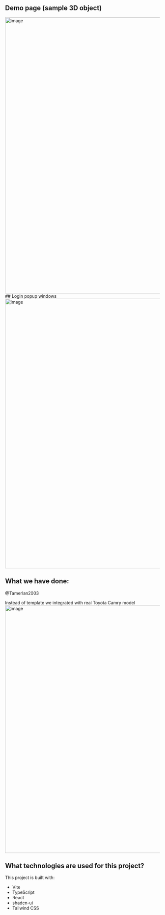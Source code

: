 ## Demo page (sample 3D object)
<img width="1907" height="896" alt="image" src="https://github.com/user-attachments/assets/272c3727-1f4a-4e4f-b53b-0ae6caf62ea0" />
## Login popup windows
<img width="1431" height="875" alt="image" src="https://github.com/user-attachments/assets/4656023d-c5bb-4c7c-9a61-44554885bcff" />


## What we have done:
@Tamerlan2003

Instead of template we integrated with real Toyota Camry model
<img width="1896" height="804" alt="image" src="https://github.com/user-attachments/assets/2df31d0f-27ce-4c8c-832e-4ef98da511f8" />

## What technologies are used for this project?

This project is built with:

- Vite
- TypeScript
- React
- shadcn-ui
- Tailwind CSS




